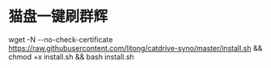 # 猫盘一键刷群辉
wget -N --no-check-certificate https://raw.githubusercontent.com/litong/catdrive-syno/master/install.sh && chmod +x install.sh && bash install.sh
